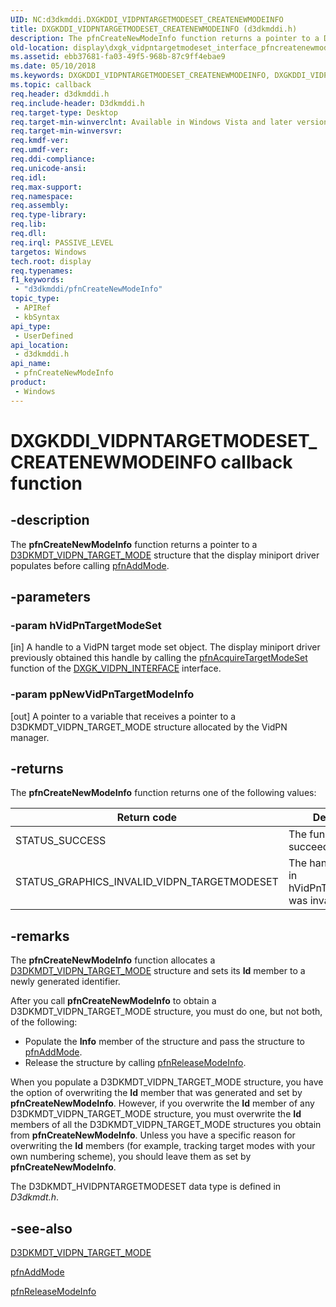 ```yaml
---
UID: NC:d3dkmddi.DXGKDDI_VIDPNTARGETMODESET_CREATENEWMODEINFO
title: DXGKDDI_VIDPNTARGETMODESET_CREATENEWMODEINFO (d3dkmddi.h)
description: The pfnCreateNewModeInfo function returns a pointer to a D3DKMDT_VIDPN_TARGET_MODE structure that the display miniport driver populates before calling pfnAddMode.
old-location: display\dxgk_vidpntargetmodeset_interface_pfncreatenewmodeinfo.htm
ms.assetid: ebb37681-fa03-49f5-968b-87c9ff4ebae9
ms.date: 05/10/2018
ms.keywords: DXGKDDI_VIDPNTARGETMODESET_CREATENEWMODEINFO, DXGKDDI_VIDPNTARGETMODESET_CREATENEWMODEINFO callback, VidPnFunctions_96744b7d-68a5-4ea6-840b-eed33b627ec2.xml, d3dkmddi/pfnCreateNewModeInfo, display.dxgk_vidpntargetmodeset_interface_pfncreatenewmodeinfo, pfnCreateNewModeInfo, pfnCreateNewModeInfo callback function [Display Devices]
ms.topic: callback
req.header: d3dkmddi.h
req.include-header: D3dkmddi.h
req.target-type: Desktop
req.target-min-winverclnt: Available in Windows Vista and later versions of the Windows operating systems.
req.target-min-winversvr: 
req.kmdf-ver: 
req.umdf-ver: 
req.ddi-compliance: 
req.unicode-ansi: 
req.idl: 
req.max-support: 
req.namespace: 
req.assembly: 
req.type-library: 
req.lib: 
req.dll: 
req.irql: PASSIVE_LEVEL
targetos: Windows
tech.root: display
req.typenames: 
f1_keywords:
 - "d3dkmddi/pfnCreateNewModeInfo"
topic_type:
 - APIRef
 - kbSyntax
api_type:
 - UserDefined
api_location:
 - d3dkmddi.h
api_name:
 - pfnCreateNewModeInfo
product:
 - Windows
---
```


# DXGKDDI_VIDPNTARGETMODESET_CREATENEWMODEINFO callback function

## -description

The <b>pfnCreateNewModeInfo</b> function returns a pointer to a <a href="https://docs.microsoft.com/windows-hardware/drivers/ddi/d3dkmdt/ns-d3dkmdt-_d3dkmdt_vidpn_target_mode">D3DKMDT_VIDPN_TARGET_MODE</a> structure that the display miniport driver populates before calling <a href="https://docs.microsoft.com/windows-hardware/drivers/ddi/d3dkmddi/nc-d3dkmddi-dxgkddi_vidpntargetmodeset_addmode">pfnAddMode</a>.

## -parameters

### -param hVidPnTargetModeSet

[in] A handle to a VidPN target mode set object. The display miniport driver previously obtained this handle by calling the <a href="https://docs.microsoft.com/windows-hardware/drivers/ddi/d3dkmddi/nc-d3dkmddi-dxgkddi_vidpn_acquiretargetmodeset">pfnAcquireTargetModeSet</a> function of the <a href="https://docs.microsoft.com/windows-hardware/drivers/ddi/d3dkmddi/ns-d3dkmddi-_dxgk_vidpn_interface">DXGK_VIDPN_INTERFACE</a> interface.

### -param ppNewVidPnTargetModeInfo

[out] A pointer to a variable that receives a pointer to a D3DKMDT_VIDPN_TARGET_MODE structure allocated by the VidPN manager.

## -returns

The <b>pfnCreateNewModeInfo</b> function returns one of the following values:

|Return code|Description|
|--- |--- |
|STATUS_SUCCESS|The function succeeded.|
|STATUS_GRAPHICS_INVALID_VIDPN_TARGETMODESET|The handle supplied in hVidPnTargetModeSet was invalid.|

## -remarks

The <b>pfnCreateNewModeInfo</b> function allocates a <a href="https://docs.microsoft.com/windows-hardware/drivers/ddi/d3dkmdt/ns-d3dkmdt-_d3dkmdt_vidpn_target_mode">D3DKMDT_VIDPN_TARGET_MODE</a> structure and sets its <b>Id</b> member to a newly generated identifier.

After you call <b>pfnCreateNewModeInfo</b> to obtain a D3DKMDT_VIDPN_TARGET_MODE structure, you must do one, but not both, of the following:

<ul>
<li>
Populate the <b>Info</b> member of the structure and pass the structure to <a href="https://docs.microsoft.com/windows-hardware/drivers/ddi/d3dkmddi/nc-d3dkmddi-dxgkddi_vidpntargetmodeset_addmode">pfnAddMode</a>.

</li>
<li>
Release the structure by calling <a href="https://docs.microsoft.com/windows-hardware/drivers/ddi/d3dkmddi/nc-d3dkmddi-dxgkddi_vidpntargetmodeset_releasemodeinfo">pfnReleaseModeInfo</a>.

</li>
</ul>
When you populate a D3DKMDT_VIDPN_TARGET_MODE structure, you have the option of overwriting the <b>Id</b> member that was generated and set by <b>pfnCreateNewModeInfo</b>. However, if you overwrite the <b>Id</b> member of any D3DKMDT_VIDPN_TARGET_MODE structure, you must overwrite the <b>Id</b> members of all the D3DKMDT_VIDPN_TARGET_MODE structures you obtain from <b>pfnCreateNewModeInfo</b>. Unless you have a specific reason for overwriting the <b>Id</b> members (for example, tracking target modes with your own numbering scheme), you should leave them as set by <b>pfnCreateNewModeInfo</b>.

The D3DKMDT_HVIDPNTARGETMODESET data type is defined in <i>D3dkmdt.h</i>.

## -see-also

<a href="https://docs.microsoft.com/windows-hardware/drivers/ddi/d3dkmdt/ns-d3dkmdt-_d3dkmdt_vidpn_target_mode">D3DKMDT_VIDPN_TARGET_MODE</a>



<a href="https://docs.microsoft.com/windows-hardware/drivers/ddi/d3dkmddi/nc-d3dkmddi-dxgkddi_vidpntargetmodeset_addmode">pfnAddMode</a>



<a href="https://docs.microsoft.com/windows-hardware/drivers/ddi/d3dkmddi/nc-d3dkmddi-dxgkddi_vidpntargetmodeset_releasemodeinfo">pfnReleaseModeInfo</a>

